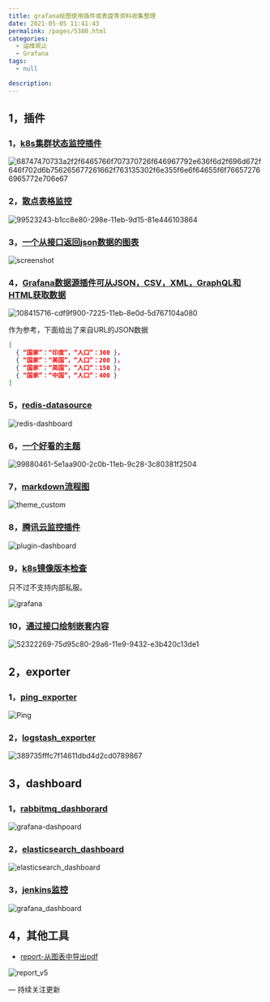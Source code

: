 ```yaml
---
title: grafana绘图使用插件或表盘等资料收集整理
date: 2021-05-05 11:41:43
permalink: /pages/5380.html
categories: 
  - 运维观止
  - Grafana
tags: 
  - null

description: 
---
```


## 1，插件

### 1，[k8s集群状态监控插件](https://github.com/devopsprodigy/kubegraf)

![68747470733a2f2f6465766f707370726f646967792e636f6d2f696d672f646f702d6b756265677261662f763135302f6e355f6e6f64655f6f766572766965772e706e67](http://t.eryajf.net/imgs/2021/09/4987810d9c038017.jpg)

### 2，[散点表格监控](https://github.com/yesoreyeram/yesoreyeram-boomtable-panel)

![99523243-b1cc8e80-298e-11eb-9d15-81e446103864](http://t.eryajf.net/imgs/2021/09/f9ae27331960d2df.jpg)

### 3，[一个从接口返回json数据的图表](https://github.com/marcusolsson/grafana-json-datasource)

![screenshot](http://t.eryajf.net/imgs/2021/09/05e8b25f550a387d.jpg)

### 4，[Grafana数据源插件可从JSON，CSV，XML，GraphQL和HTML获取数据](https://github.com/yesoreyeram/grafana-infinity-datasource)

![108415716-cdf9f900-7225-11eb-8e0d-5d767104a080](http://t.eryajf.net/imgs/2021/09/1246fb24c8a0d8ba.jpg)

作为参考，下面给出了来自URL的JSON数据

```json
[
  { “国家”：“印度”，“人口”：300 }，
  { “国家”：“美国”，“人口”：200 }，
  { “国家”：“英国”，“人口”：150 }，
  { “国家”：“中国”，“人口”：400 }
]
```

### 5，[redis-datasource](https://github.com/RedisGrafana/grafana-redis-datasource)

![redis-dashboard](http://t.eryajf.net/imgs/2021/09/f75d1680231c5afd.jpg)

### 6，[一个好看的主题](https://github.com/yesoreyeram/yesoreyeram-boomtheme-panel)

![99880461-5e1aa900-2c0b-11eb-9c28-3c80381f2504](http://t.eryajf.net/imgs/2021/09/f8ae3aaf1146dc40.jpg)

### 7，[markdown流程图](https://github.com/jdbranham/grafana-diagram)

![theme_custom](http://t.eryajf.net/imgs/2021/09/8b025e43a83c8fa5.jpg)

### 8，[腾讯云监控插件](https://github.com/TencentCloud/tencentcloud-monitor-grafana-app/blob/master/README.md)

![plugin-dashboard](http://t.eryajf.net/imgs/2021/09/96a307edf5b83573.jpg)

### 9，[k8s镜像版本检查](https://github.com/jetstack/version-checker)

只不过不支持内部私服。

![grafana](http://t.eryajf.net/imgs/2021/09/ff70ae0bbe060672.jpg)

### 10，[通过接口绘制嵌套内容](https://github.com/sergiitk/pagerbeauty)

![52322269-75d95c80-29a6-11e9-9432-e3b420c13de1](http://t.eryajf.net/imgs/2021/09/6d1981d9def1cc96.gif)

## 2，exporter

### 1，[ping_exporter](https://github.com/czerwonk/ping_exporter)

![Ping](http://t.eryajf.net/imgs/2021/09/984f3e6951ce1e07.jpg)

### 2，[logstash_exporter](https://github.com/BonnierNews/logstash_exporter)

![389735fffc7f14611dbd4d2cd0789867](http://t.eryajf.net/imgs/2021/09/662d102698c0da95.jpg)

## 3，dashboard

### 1，[rabbitmq_dashborard](https://github.com/orachide/rabbitmq-metrics-to-graphite)

![grafana-dashpoard](http://t.eryajf.net/imgs/2021/09/4483a3aaca2d0618.jpg)

### 2，[elasticsearch_dashboard](https://github.com/chenfh5/elasticsearch-monitor-metrics)

![elasticsearch_dashboard](http://t.eryajf.net/imgs/2021/09/f8d1d722bbb250f6.jpg)

### 3，[jenkins监控](https://github.com/cicd-draft/Jenkins-prometheus)

![grafana_dashboard](http://t.eryajf.net/imgs/2021/09/02ff4836506dd797.jpg)

## 4，其他工具

- [report-从图表中导出pdf](https://github.com/cicd-draft/Jenkins-prometheus)

![report_v5](http://t.eryajf.net/imgs/2021/09/af8e17f13d52d12e.gif)

— 持续关注更新
